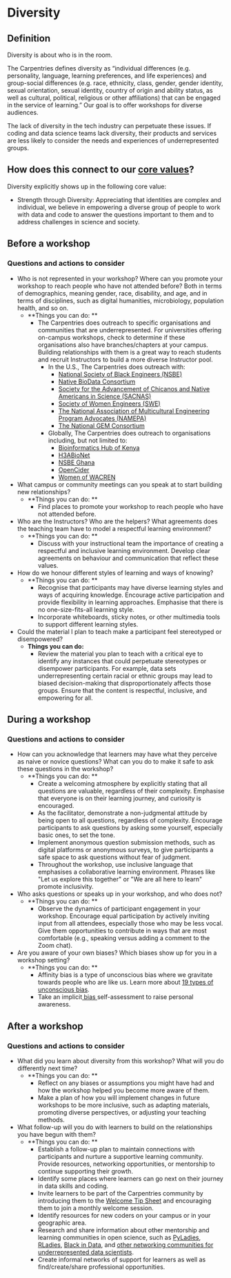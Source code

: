 # Diversity


## Definition

Diversity is about who is in the room. 

The Carpentries defines diversity as “individual differences (e.g. personality, language, learning preferences, and life experiences) and group-social differences (e.g. race, ethnicity, class, gender, gender identity, sexual orientation, sexual identity, country of origin and ability status, as well as cultural, political, religious or other affiliations) that can be engaged in the service of learning.” Our goal is to offer workshops for diverse audiences.

The lack of diversity in the tech industry can perpetuate these issues. If coding and data science teams lack diversity, their products and services are less likely to consider the needs and experiences of underrepresented groups.


## How does this connect to our [core values](https://carpentries.org/values/)? 

Diversity explicitly shows up in the following core value: 



* Strength through Diversity: Appreciating that identities are complex and individual, we believe in empowering a diverse group of people to work with data and code to answer the questions important to them and to address challenges in science and society.


## Before a workshop


### Questions and actions to consider



* Who is not represented in your workshop? Where can you promote your workshop to reach people who have not attended before? Both in terms of demographics, meaning gender, race, disability, and age, and in terms of disciplines, such as digital humanities, microbiology, population health, and so on.
    * **Things you can do: **
        * The Carpentries does outreach to specific organisations and communities that are underrepresented. For universities offering on-campus workshops, check to determine if these organisations also have branches/chapters at your campus. Building relationships with them is a great way to reach students and recruit Instructors to build a more diverse Instructor pool. 
            * In the U.S., The Carpentries does outreach with:
                * [National Society of Black Engineers (NSBE)](https://www.nsbe.org/)
                * [Native BioData Consortium](https://nativebio.org/)
                * [Society for the Advancement of Chicanos and Native Americans in Science (SACNAS)](https://www.sacnas.org/)
                * [Society of Women Engineers (SWE)](https://swe.org/) 
                * [The National Association of Multicultural Engineering Program Advocates (NAMEPA)](https://namepa.org/)
                * [The National GEM Consortium](https://www.gemfellowship.org/)
            * Globally, The Carpentries does outreach to organisations including, but not limited to: 
                * [Bioinformatics Hub of Kenya](https://bhki.org/)
                * [H3ABioNet](https://www.h3abionet.org/)
                * [NSBE Ghana](http://nsbeghana.com/)
                * [OpenCider](https://www.opencider.org/)
                * [Women of WACREN](https://wacren.net/en/programmes/women-in-wacren/)
* What campus or community meetings can you speak at to start building new relationships?
    * **Things you can do: **
        * Find places to promote your workshop to reach people who have not attended before. 
* Who are the Instructors? Who are the helpers? What agreements does the teaching team have to model a respectful learning environment?
    * **Things you can do: **
        * Discuss with your instructional team the importance of creating a respectful and inclusive learning environment. Develop clear agreements on behaviour and communication that reflect these values.
* How do we honour different styles of learning and ways of knowing? 
    * **Things you can do: **
        * Recognise that participants may have diverse learning styles and ways of acquiring knowledge. Encourage active participation and provide flexibility in learning approaches. Emphasise that there is no one-size-fits-all learning style.
        * Incorporate whiteboards, sticky notes, or other multimedia tools to support different learning styles.
* Could the material I plan to teach make a participant feel stereotyped or disempowered?
    * **Things you can do:**
        * Review the material you plan to teach with a critical eye to identify any instances that could perpetuate stereotypes or disempower participants. For example, data sets underrepresenting certain racial or ethnic groups may lead to biased decision-making that disproportionately affects those groups. Ensure that the content is respectful, inclusive, and empowering for all.


## During a workshop


### Questions and actions to consider



* How can you acknowledge that learners may have what they perceive as naive or novice questions? What can you do to make it safe to ask these questions in the workshop? 
    * **Things you can do: **
        * Create a welcoming atmosphere by explicitly stating that all questions are valuable, regardless of their complexity. Emphasise that everyone is on their learning journey, and curiosity is encouraged.
        * As the facilitator, demonstrate a non-judgmental attitude by being open to all questions, regardless of complexity. Encourage participants to ask questions by asking some yourself, especially basic ones, to set the tone.
        * Implement anonymous question submission methods, such as digital platforms or anonymous surveys, to give participants a safe space to ask questions without fear of judgment.
        * Throughout the workshop, use inclusive language that emphasises a collaborative learning environment. Phrases like "Let us explore this together" or "We are all here to learn" promote inclusivity.
* Who asks questions or speaks up in your workshop, and who does not? 
    * **Things you can do: **
        * Observe the dynamics of participant engagement in your workshop. Encourage equal participation by actively inviting input from all attendees, especially those who may be less vocal. Give them opportunities to contribute in ways that are most comfortable (e.g., speaking versus adding a comment to the Zoom chat).
* Are you aware of your own biases? Which biases show up for you in a workshop setting? 
    * **Things you can do: **
        * Affinity bias is a type of unconscious bias where we gravitate towards people who are like us. Learn more about [19 types of unconscious bias](https://asana.com/resources/unconscious-bias-examples).
        * Take an implicit[ bias ](https://implicit.harvard.edu/implicit/takeatest.html)self-assessment to raise personal awareness. 


## After a workshop


### Questions and actions to consider



* What did you learn about diversity from this workshop? What will you do differently next time? 
    * **Things you can do: **
        * Reflect on any biases or assumptions you might have had and how the workshop helped you become more aware of them.
        * Make a plan of how you will implement changes in future workshops to be more inclusive, such as adapting materials, promoting diverse perspectives, or adjusting your teaching methods.
* What follow-up will you do with learners to build on the relationships you have begun with them? 
    * **Things you can do: **
        * Establish a follow-up plan to maintain connections with participants and nurture a supportive learning community. Provide resources, networking opportunities, or mentorship to continue supporting their growth.
        * Identify some places where learners can go next on their journey in data skills and coding.
        * Invite learners to be part of the Carpentries community by introducing them to the [Welcome Tip Sheet](https://zenodo.org/doi/10.5281/zenodo.8124923) and encouraging them to join a monthly welcome session. 
        * Identify resources for new coders on your campus or in your geographic area. 
        * Research and share information about other mentorship and learning communities in open science, such as [PyLadies](https://pyladies.com/), [RLadies](https://rladies.org/), [Black in Data](https://www.blackindata.co.uk/), and [other networking communities for underrepresented data scientists](https://builtin.com/data-science/diversity-inclusion-networking-communities). 
        * Create informal networks of support for learners as well as find/create/share professional opportunities.  
